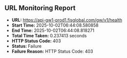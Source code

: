 ## URL Monitoring Report

- **URL:** https://api-gw1-prod1.fisglobal.com/gw/v1/health
- **Start Time:** 2025-10-02T06:44:08.580858
- **End Time:** 2025-10-02T06:44:08.818271
- **Total Time Taken:** 0.237413 seconds
- **HTTP Status Code:** 403
- **Status:** Failure
- **Failure Reason:** HTTP Status Code: 403
